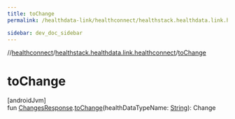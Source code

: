 ```yaml
---
title: toChange
permalink: /healthdata-link/healthconnect/healthstack.healthdata.link.healthconnect/to-change.html

sidebar: dev_doc_sidebar
---
```

//[healthconnect](../../healthconnect.html)/[healthstack.healthdata.link.healthconnect](index.html)/[toChange](to-change.html)



# toChange



[androidJvm]\
fun [ChangesResponse](https://developer.android.com/reference/kotlin/androidx/health/connect/client/response/ChangesResponse.html).[toChange](to-change.html)(healthDataTypeName: [String](https://kotlinlang.org/api/latest/jvm/stdlib/kotlin/-string/index.html)): Change





